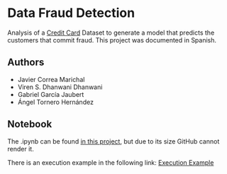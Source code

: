 # Data Fraud Detection
Analysis of a [Credit Card](https://www.kaggle.com/mlg-ulb/creditcardfraud) Dataset to generate a model that predicts the customers that commit fraud. This project was documented in Spanish.

## Authors
- Javier Correa Marichal
- Viren S. Dhanwani Dhanwani
- Gabriel García Jaubert
- Ángel Tornero Hernández

## Notebook
The .ipynb can be found [in this project](CreditCardFraudDetection.ipynb), but due to its size GitHub cannot render it.

There is an execution example in the following link: [Execution Example](https://colab.research.google.com/drive/1V5EH-O7SrOaLfnFZyF35aU_JYEtE1HK6?usp=sharing)
